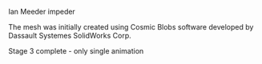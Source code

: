 Ian Meeder
impeder

The mesh was initially created using Cosmic Blobs software developed by Dassault Systemes SolidWorks Corp.

Stage 3 complete - only single animation